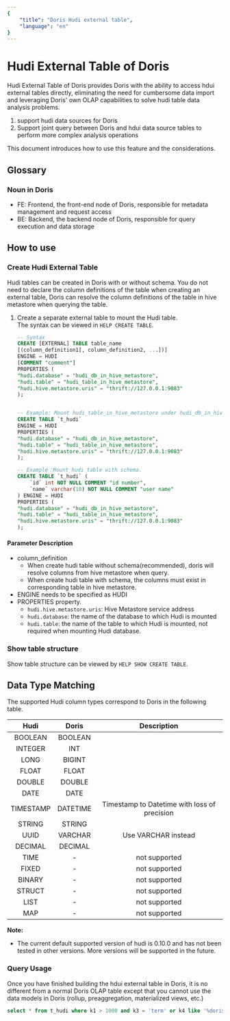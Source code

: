 ```yaml
---
{
    "title": "Doris Hudi external table",
    "language": "en"
}
---
```


<!-- 
Licensed to the Apache Software Foundation (ASF) under one
or more contributor license agreements.  See the NOTICE file
distributed with this work for additional information
regarding copyright ownership.  The ASF licenses this file
to you under the Apache License, Version 2.0 (the
"License"); you may not use this file except in compliance
with the License.  You may obtain a copy of the License at

  http://www.apache.org/licenses/LICENSE-2.0

Unless required by applicable law or agreed to in writing,
software distributed under the License is distributed on an
"AS IS" BASIS, WITHOUT WARRANTIES OR CONDITIONS OF ANY
KIND, either express or implied.  See the License for the
specific language governing permissions and limitations
under the License.
-->

# Hudi External Table of Doris

<version deprecated="1.2.0" comment="Please use the multi-directory function to access Hudi">

Hudi External Table of Doris provides Doris with the ability to access hdui external tables directly, eliminating the need for cumbersome data import and leveraging Doris' own OLAP capabilities to solve hudi table data analysis problems.

 1. support hudi data sources for Doris
 2. Support joint query between Doris and hdui data source tables to perform more complex analysis operations

This document introduces how to use this feature and the considerations.

</version>

## Glossary

### Noun in Doris

* FE: Frontend, the front-end node of Doris, responsible for metadata management and request access
* BE: Backend, the backend node of Doris, responsible for query execution and data storage

## How to use

### Create Hudi External Table 

Hudi tables can be created in Doris with or without schema. You do not need to declare the column definitions of the table when creating an external table, Doris can resolve the column definitions of the table in hive metastore when querying the table.

1. Create a separate external table to mount the Hudi table.  
   The syntax can be viewed in `HELP CREATE TABLE`.

    ```sql
    -- Syntax
    CREATE [EXTERNAL] TABLE table_name
    [(column_definition1[, column_definition2, ...])]
    ENGINE = HUDI
    [COMMENT "comment"]
    PROPERTIES (
    "hudi.database" = "hudi_db_in_hive_metastore",
    "hudi.table" = "hudi_table_in_hive_metastore",
    "hudi.hive.metastore.uris" = "thrift://127.0.0.1:9083"
    );


    -- Example: Mount hudi_table_in_hive_metastore under hudi_db_in_hive_metastore in Hive MetaStore 
    CREATE TABLE `t_hudi` 
    ENGINE = HUDI
    PROPERTIES (
    "hudi.database" = "hudi_db_in_hive_metastore",
    "hudi.table" = "hudi_table_in_hive_metastore",
    "hudi.hive.metastore.uris" = "thrift://127.0.0.1:9083"
    );
    
    -- Example：Mount hudi table with schema.
    CREATE TABLE `t_hudi` (
        `id` int NOT NULL COMMENT "id number",
        `name` varchar(10) NOT NULL COMMENT "user name"
    ) ENGINE = HUDI
    PROPERTIES (
    "hudi.database" = "hudi_db_in_hive_metastore",
    "hudi.table" = "hudi_table_in_hive_metastore",
    "hudi.hive.metastore.uris" = "thrift://127.0.0.1:9083"
    );
    ```


#### Parameter Description
- column_definition
  -  When create hudi table without schema(recommended), doris will resolve columns from hive metastore when query.
  -  When create hudi table with schema, the columns must exist in corresponding table in hive metastore.
- ENGINE needs to be specified as HUDI
- PROPERTIES property.
    - `hudi.hive.metastore.uris`: Hive Metastore service address
    - `hudi.database`: the name of the database to which Hudi is mounted
    - `hudi.table`: the name of the table to which Hudi is mounted, not required when mounting Hudi database.

### Show table structure

Show table structure can be viewed by `HELP SHOW CREATE TABLE`.
    


## Data Type Matching

The supported Hudi column types correspond to Doris in the following table.

|  Hudi  | Doris  |             Description              |
| :------: | :----: | :-------------------------------: |
|   BOOLEAN  | BOOLEAN  |                         |
|   INTEGER   |  INT  |                       |
|   LONG | BIGINT |              |
|   FLOAT   | FLOAT |  |
|   DOUBLE  | DOUBLE |  |
|   DATE  | DATE |  |
|   TIMESTAMP   |  DATETIME  | Timestamp to Datetime with loss of precision |
|   STRING   |  STRING  |                                   |
|   UUID  | VARCHAR | Use VARCHAR instead | 
|   DECIMAL  | DECIMAL |  |
|   TIME  | - | not supported |
|   FIXED  | - | not supported |
|   BINARY  | - | not supported |
|   STRUCT  | - | not supported |
|   LIST  | - | not supported |
|   MAP  | - | not supported |

**Note:** 
- The current default supported version of hudi is 0.10.0 and has not been tested in other versions. More versions will be supported in the future.


### Query Usage

Once you have finished building the hdui external table in Doris, it is no different from a normal Doris OLAP table except that you cannot use the data models in Doris (rollup, preaggregation, materialized views, etc.)

```sql
select * from t_hudi where k1 > 1000 and k3 = 'term' or k4 like '%doris';
```

